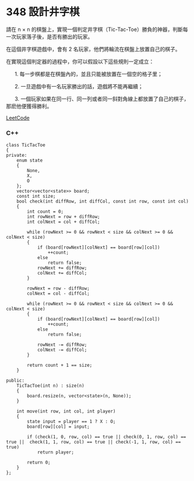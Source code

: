 # 348 設計井字棋

請在 n × n 的棋盤上，實現一個判定井字棋（Tic-Tac-Toe）勝負的神器，判斷每一次玩家落子後，是否有勝出的玩家。

在這個井字棋遊戲中，會有 2 名玩家，他們將輪流在棋盤上放置自己的棋子。

在實現這個判定器的過程中，你可以假設以下這些規則一定成立：

      1. 每一步棋都是在棋盤內的，並且只能被放置在一個空的格子里；

      2. 一旦遊戲中有一名玩家勝出的話，遊戲將不能再繼續；

      3. 一個玩家如果在同一行、同一列或者同一斜對角線上都放置了自己的棋子，那麽他便獲得勝利。


[LeetCode](https://leetcode-cn.com/problems/design-tic-tac-toe/)

### C++ 

```
class TicTacToe
{
private:
    enum state
    {
        None,
        X,
        O
    };
    vector<vector<state>> board;
    const int size;
    bool check(int diffRow, int diffCol, const int row, const int col)
    {
        int count = 0;
        int rowNext = row + diffRow;
        int colNext = col + diffCol;

        while (rowNext >= 0 && rowNext < size && colNext >= 0 && colNext < size)
        {
            if (board[rowNext][colNext] == board[row][col])
                ++count;
            else 
                return false;
            rowNext += diffRow;
            colNext += diffCol;
        }

        rowNext = row - diffRow;
        colNext = col - diffCol;

        while (rowNext >= 0 && rowNext < size && colNext >= 0 && colNext < size)
        {
            if (board[rowNext][colNext] == board[row][col])
                ++count;
            else 
                return false;
                
            rowNext -= diffRow;
            colNext -= diffCol;
        }

        return count + 1 == size;
    }

public:
    TicTacToe(int n) : size(n)
    {
        board.resize(n, vector<state>(n, None));
    }

    int move(int row, int col, int player)
    {
        state input = player == 1 ? X : O;
        board[row][col] = input;

        if (check(1, 0, row, col) == true || check(0, 1, row, col) == true ||  check(1, 1, row, col) == true || check(-1, 1, row, col) == true)
            return player;
        
        return 0;
    }
};
```
